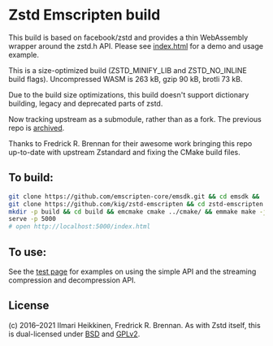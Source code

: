 # Zstd Emscripten build

This build is based on facebook/zstd and provides a thin WebAssembly wrapper around the zstd.h API. Please see [index.html](https://kig.github.io/zstd-emscripten/) for a demo and usage example.

This is a size-optimized build (ZSTD_MINIFY_LIB and ZSTD_NO_INLINE build flags). Uncompressed WASM is 263 kB, gzip 90 kB, brotli 73 kB.

Due to the build size optimizations, this build doesn't support dictionary building, legacy and deprecated parts of zstd.

Now tracking upstream as a submodule, rather than as a fork. The previous repo is [archived](https://github.com/kig/zstd-emscripten-archived/).

Thanks to Fredrick R. Brennan for their awesome work bringing this repo up-to-date with upstream Zstandard and fixing the CMake build files.

## To build:

```bash
git clone https://github.com/emscripten-core/emsdk.git && cd emsdk && ./emsdk install latest && ./emsdk activate latest && source ./emsdk_env.sh && cd .. &&
git clone https://github.com/kig/zstd-emscripten && cd zstd-emscripten && git submodule update &&
mkdir -p build && cd build && emcmake cmake ../cmake/ && emmake make -j4 && cd .. &&
serve -p 5000
# open http://localhost:5000/index.html
```

## To use:

See the [test page](index.html) for examples on using the simple API and the streaming compression and decompression API.

## License

(c) 2016–2021 Ilmari Heikkinen, Fredrick R. Brennan. As with Zstd itself, this is dual-licensed under [BSD](LICENSE) and [GPLv2](COPYING).

